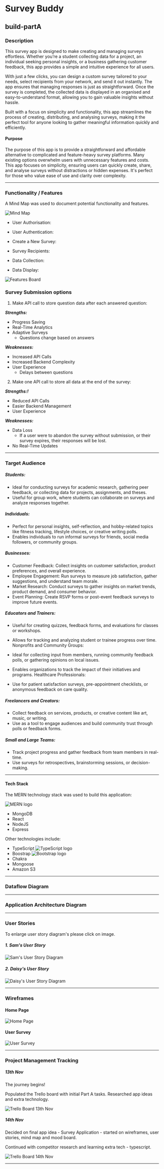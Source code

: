 # Survey Buddy

## build-partA

### Description

This survey app is designed to make creating and managing surveys effortless. Whether you’re a student collecting data for a project, an individual seeking personal insights, or a business gathering customer feedback, this app provides a simple and intuitive experience for all users.

With just a few clicks, you can design a custom survey tailored to your needs, select recipients from your network, and send it out instantly. The app ensures that managing responses is just as straightforward. Once the survey is completed, the collected data is displayed in an organised and easy-to-understand format, allowing you to gain valuable insights without hassle.

Built with a focus on simplicity and functionality, this app streamlines the process of creating, distributing, and analysing surveys, making it the perfect tool for anyone looking to gather meaningful information quickly and efficiently.

#### Purpose

The purpose of this app is to provide a straightforward and affordable alternative to complicated and feature-heavy survey platforms. Many existing options overwhelm users with unnecessary features and costs. This app focuses on simplicity, ensuring users can quickly create, share, and analyse surveys without distractions or hidden expenses. It's perfect for those who value ease of use and clarity over complexity.

---

### Functionality / Features

A Mind Map was used to document potential functionality and features.

![Mind Map](./images/MindMap.jpg)

- User Authorisation:

- User Authentication:

- Create a New Survey:

- Survey Recipients:

- Data Collection:

- Data Display:

![Features Board](./images/features.jpg)

### Survey Submission options

1. Make API call to store question data after each answered question:

**_Strengths:_**

- Progress Saving
- Real-Time Analytics
- Adaptive Surveys
  - Questions change based on answers

**_Weaknesses:_**

- Increased API Calls
- Increased Backend Complexity
- User Experience
  - Delays between questions

2. Make one API call to store all data at the end of the survey:

**_Strengths:!_**

- Reduced API Calls
- Easier Backend Management
- User Experience

**_Weaknesses:_**

- Data Loss
  - If a user were to abandon the survey without submission, or their survey expires, their responses will be lost.
- No Real-Time Updates

---

### Target Audience

##### Students:

- Ideal for conducting surveys for academic research, gathering peer feedback, or collecting data for projects, assignments, and theses.
- Useful for group work, where students can collaborate on surveys and analyze responses together.

##### Individuals:

- Perfect for personal insights, self-reflection, and hobby-related topics like fitness tracking, lifestyle choices, or creative writing polls.
- Enables individuals to run informal surveys for friends, social media followers, or community groups.

##### Businesses:

- Customer Feedback: Collect insights on customer satisfaction, product preferences, and overall experience.
- Employee Engagement: Run surveys to measure job satisfaction, gather suggestions, and understand team morale.
- Market Research: Conduct surveys to gather insights on market trends, product demand, and consumer behavior.
- Event Planning: Create RSVP forms or post-event feedback surveys to improve future events.

##### Educators and Trainers:

- Useful for creating quizzes, feedback forms, and evaluations for classes or workshops.
- Allows for tracking and analyzing student or trainee progress over time.
  Nonprofits and Community Groups:

- Ideal for collecting input from members, running community feedback polls, or gathering opinions on local issues.
- Enables organizations to track the impact of their initiatives and programs.
  Healthcare Professionals:

- Use for patient satisfaction surveys, pre-appointment checklists, or anonymous feedback on care quality.

##### Freelancers and Creators:

- Collect feedback on services, products, or creative content like art, music, or writing.
- Use as a tool to engage audiences and build community trust through polls or feedback forms.

##### Small and Large Teams:

- Track project progress and gather feedback from team members in real-time.
- Use surveys for retrospectives, brainstorming sessions, or decision-making.

---

#### Tech Stack

The MERN technology stack was used to build this application:

![MERN logo](./images/mern.webp)

- MongoDB
- React
- NodeJS
- Express

Other technologies include:

- TypeScript
  ![TypeScript logo](./images/Typescript.png)
- Boostrap
  ![Bootstrap logo](./images/Bootstrap.webp)
- Chakra
- Mongoose
- Amazon S3

---

### Dataflow Diagram

---

### Application Architecture Diagram

---

### User Stories

To enlarge user story diagram's please click on image.

##### 1. Sam's User Story

![Sam's User Story Diagram](./images/SamsUS.png)

##### 2. Daisy's User Story

![Daisy's User Story Diagram](./images/DaisysUS.png)

---

### Wireframes

#### Home Page

![Home Page](./images/homepage.png)

#### User Survey

![User Survey](./images/user_survey.png)

---

### Project Management Tracking

##### 13th Nov

The journey begins!

Populated the Trello board with initial Part A tasks. Researched app ideas and extra technology.

![Trello Board 13th Nov](./images/13:11_trello.png)

##### 14th Nov

Decided on final app idea - Survey Application - started on wireframes, user stories, mind map and mood board.

Continued with competitor research and learning extra tech - typescript.

![Trello Board 14th Nov](./images/14:11_trello.png)

---
